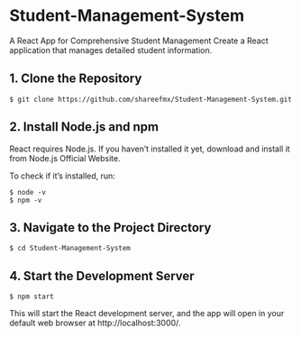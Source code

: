 # Student-Management-System
A React App for Comprehensive Student Management   Create a React application that manages detailed student information.

## 1. Clone the Repository

```
$ git clone https://github.com/shareefmx/Student-Management-System.git
```

## 2. Install Node.js and npm

React requires Node.js. If you haven’t installed it yet, download and install it from Node.js Official Website.

To check if it’s installed, run:

```
$ node -v
$ npm -v
```

## 3. Navigate to the Project Directory

```
$ cd Student-Management-System
```

## 4. Start the Development Server

```
$ npm start
```

This will start the React development server, and the app will open in your default web browser at http://localhost:3000/.
